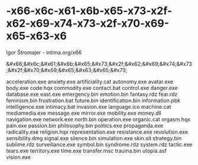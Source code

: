 # -x66-x6c-x61-x6b-x65-x73-x2f-x62-x69-x74-x73-x2f-x70-x69-x65-x63-x6

Igor Štromajer - intima.org/x66  

&amp;#x66;&amp;#x6c;&amp;#x61;&amp;#x6b;&amp;#x65;&amp;#x73;&amp;#x2f;&amp;#x62;&amp;#x69;&amp;#x74;&amp;#x73;&amp;#x2f;&amp;#x70;&amp;#x69;&amp;#x65;&amp;#x63;&amp;#x65;&amp;#x73;

acceleration.exe
anxiety.exe
artificiality.cat
autonomy.exe
avatar.exe
body.exe
code.hqx
commodity.exe
contact.bat
control.exe
danger.exe
database.exe
east.exe
emergency.bin
emotion.bin
fantasy.rdz
fear.rdz
feminism.bin
frustration.bat
future.bin
identification.bin
information.pbk
intelligence.exe
intimacy.bat
invasion.exe
language.ico
machine.cat
mediamedia.exe
message.exe
mirror.exe
mobility.exe
money.dll
navigation.exe
network.exe
north.bin
operation.exe
organic.cat
orgasm.hqx
pain.exe
passion.bin
philosophy.bin
politics.exe
propaganda.exe
radicality.exe
religion.hqx
representation.exe
resistance.exe
revolution.exe
sensibility.dmg
signal.exe
silence.bin
simulation.exe
skin.sit
strategy.bin
sublime.rdz
surveillance.exe
symbol.bin
syndrome.rdz
system.rdz
tactic.exe
tears.exe
territory.exe
time.exe
transfer.msc
trauma.bin
utopia.asf
vision.exe
